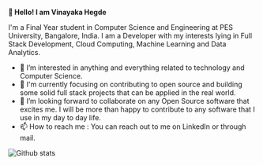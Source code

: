  **👋 Hello!
 I am Vinayaka Hegde**



I'm a Final Year student in Computer Science and Engineering at PES University, Bangalore, India. I am a Developer with my interests lying in Full Stack Development, Cloud Computing, Machine Learning and Data Analytics.

- 👀 I’m interested in anything and everything related to technology and Computer Science. 
- 🌱 I'm currently focusing on contributing to open source and building some solid full stack projects that can be applied in the real world.
- 💞️ I’m looking forward to collaborate on any Open Source software that excites me. I will be more than happy to contribute to any software that I use in my day to day life.
- 📫 How to reach me :  You can reach out to me on LinkedIn or through mail. 

![Github stats](https://github-readme-stats.vercel.app/api?username=Vinayaka2k)

<!---
Vinayaka2k/Vinayaka2k is a ✨ special ✨ repository because its `README.md` (this file) appears on your GitHub profile.
You can click the Preview link to take a look at your changes.
--->

